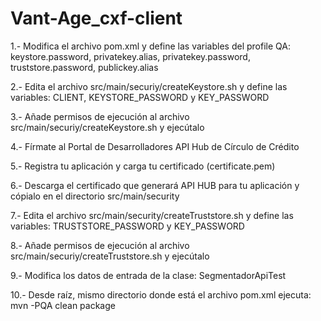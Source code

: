 # Vant-Age_cxf-client

1.- Modifica el archivo pom.xml y define las variables del profile QA: keystore.password, privatekey.alias, privatekey.password, truststore.password, publickey.alias

2.- Edita el archivo src/main/securiy/createKeystore.sh y define las variables: CLIENT, KEYSTORE_PASSWORD y KEY_PASSWORD

3.- Añade permisos de ejecución al archivo src/main/securiy/createKeystore.sh y ejecútalo

4.- Fírmate al Portal de Desarrolladores API Hub de Círculo de Crédito

5.- Registra tu aplicación y carga tu certificado (certificate.pem)

6.- Descarga el certificado que generará API HUB para tu aplicación y cópialo en el directorio src/main/security

7.- Edita el archivo src/main/security/createTruststore.sh y define las variables: TRUSTSTORE_PASSWORD y KEY_PASSWORD

8.- Añade permisos de ejecución al archivo src/main/securiy/createTruststore.sh y ejecútalo

9.- Modifica los datos de entrada de la clase: SegmentadorApiTest 

10.- Desde raíz, mismo directorio donde está el archivo pom.xml ejecuta: mvn -PQA clean package